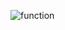 ![function](https://github.com/loonkwil/loonkwil/assets/1401202/ee45e215-4c3d-4dca-8ae3-6dc6e6395e16)
